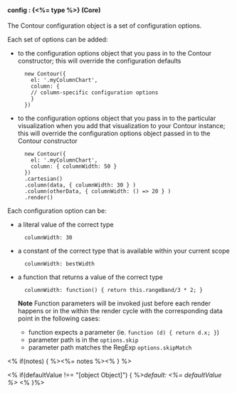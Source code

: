 #### **config** : {<%= type %>} (Core)

The Contour configuration object is a set of configuration options.

Each set of options can be added:

* to the configuration options object that you pass in to the Contour constructor; this will override the configuration defaults

		new Contour({
	      el: '.myColumnChart',
	      column: {
	      // column-specific configuration options
	      }
	    })

* to the configuration options object that you pass in to the particular visualization when you add that visualization to your Contour instance; this will override the configuration options object passed in to the Contour constructor

		new Contour({
		  el: '.myColumnChart',
		  column: { columnWidth: 50 }
		})
		.cartesian()
		.column(data, { columnWidth: 30 } )
		.column(otherData, { columnWidth: () => 20 } )
		.render()

Each configuration option can be:

* a literal value of the correct type

		columnWidth: 30

* a constant of the correct type that is available within your current scope

		columnWidth: bestWidth

* a function that returns a value of the correct type

		columnWidth: function() { return this.rangeBand/3 * 2; }

	__Note__ Function parameters will be invoked just before each render happens or in the within the render cycle with the corresponding data point in the following cases:
	* function expects a parameter (ie. `function (d) { return d.x; }`)
	* parameter path is in the `options.skip`
	* parameter path matches the RegExp `options.skipMatch`


<% if(notes) { %><%= notes %><% } %>

<% if(defaultValue !== "[object Object]") { %>*default: <%= defaultValue %>* <% }%>

